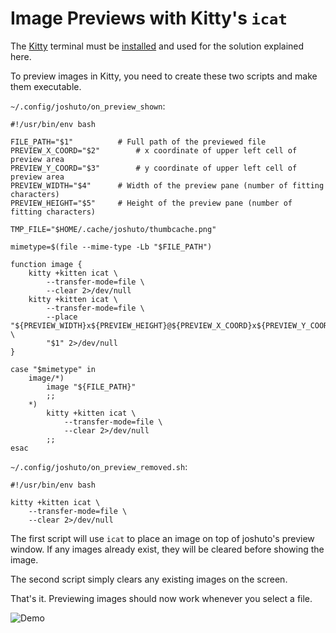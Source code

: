# Image Previews with Kitty's `icat`

The [Kitty](https://sw.kovidgoyal.net/kitty/) terminal must be [installed](https://sw.kovidgoyal.net/kitty/binary/#) 
and used for the solution explained here.

To preview images in Kitty, you need to create these two scripts and make them executable.

`~/.config/joshuto/on_preview_shown`:

```shell
#!/usr/bin/env bash

FILE_PATH="$1"			# Full path of the previewed file
PREVIEW_X_COORD="$2"		# x coordinate of upper left cell of preview area
PREVIEW_Y_COORD="$3"		# y coordinate of upper left cell of preview area
PREVIEW_WIDTH="$4"		# Width of the preview pane (number of fitting characters)
PREVIEW_HEIGHT="$5"		# Height of the preview pane (number of fitting characters)

TMP_FILE="$HOME/.cache/joshuto/thumbcache.png"

mimetype=$(file --mime-type -Lb "$FILE_PATH")

function image {
	kitty +kitten icat \
		--transfer-mode=file \
		--clear 2>/dev/null
	kitty +kitten icat \
		--transfer-mode=file \
		--place "${PREVIEW_WIDTH}x${PREVIEW_HEIGHT}@${PREVIEW_X_COORD}x${PREVIEW_Y_COORD}" \
		"$1" 2>/dev/null
}

case "$mimetype" in
	image/*)
		image "${FILE_PATH}"
		;;
	*)
		kitty +kitten icat \
			--transfer-mode=file \
			--clear 2>/dev/null
		;;
esac
```

`~/.config/joshuto/on_preview_removed.sh`:

```shell
#!/usr/bin/env bash

kitty +kitten icat \
	--transfer-mode=file \
	--clear 2>/dev/null
```

The first script will use `icat` to place an image on top of joshuto's preview window.
If any images already exist, they will be cleared before showing the image.

The second script simply clears any existing images on the screen.

That's it. Previewing images should now work whenever you select a file.

![Demo](https://user-images.githubusercontent.com/57725322/150659504-203c7175-4bee-4e46-b5c5-16cc16a51a12.png)


